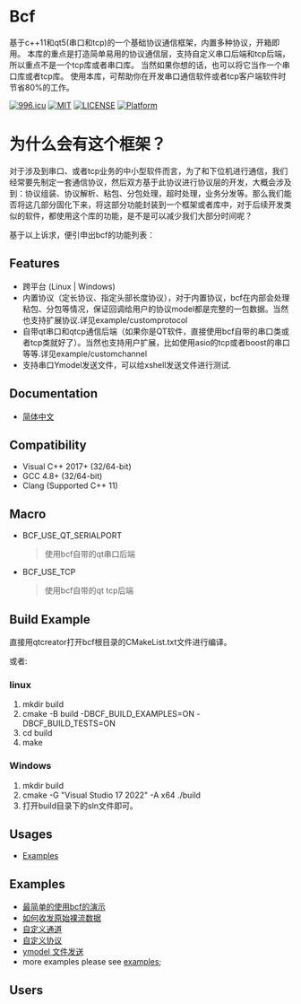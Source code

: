 Bcf
=======
基于c++11和qt5(串口和tcp)的一个基础协议通信框架，内置多种协议，开箱即用。
本库的重点是打造简单易用的协议通信层，支持自定义串口后端和tcp后端，所以重点不是一个tcp库或者串口库。 当然如果你想的话，也可以将它当作一个串口库或者tcp库。
使用本库，可帮助你在开发串口通信软件或者tcp客户端软件时节省80%的工作。

[![996.icu](https://img.shields.io/badge/link-996.icu-red.svg)](https://996.icu)
[![MIT](https://img.shields.io/badge/LICENSE-MIT-blue)](https://gitpub.sietium.com/tools/toolkits/bcf/-/blob/master/LICENSE)
[![LICENSE](https://img.shields.io/badge/license-NPL%20(The%20996%20Prohibited%20License)-blue.svg)](https://github.com/996icu/996.ICU/blob/master/LICENSE)
[![Platform](https://img.shields.io/badge/Platform-Linux,%20Windows-green.svg?style=flat-square)](https://github.com/qht1003077897/bcf)

为什么会有这个框架？
=======
对于涉及到串口、或者tcp业务的中小型软件而言，为了和下位机进行通信，我们经常要先制定一套通信协议，然后双方基于此协议进行协议层的开发，大概会涉及到：协议组装、协议解析、粘包、分包处理，超时处理，业务分发等。那么我们能否将这几部分固化下来，将这部分功能封装到一个框架或者库中，对于后续开发类似的软件，都使用这个库的功能，是不是可以减少我们大部分时间呢？

基于以上诉求，便引申出bcf的功能列表：
## Features
* 跨平台 (Linux | Windows)
* 内置协议（定长协议、指定头部长度协议），对于内置协议，bcf在内部会处理粘包、分包等情况，保证回调给用户的协议model都是完整的一包数据。当然也支持扩展协议.详见example/customprotocol
* 自带qt串口和qtcp通信后端（如果你是QT软件，直接使用bcf自带的串口类或者tcp类就好了）。当然也支持用户扩展，比如使用asio的tcp或者boost的串口等等.详见example/customchannel
* 支持串口Ymodel发送文件，可以给xshell发送文件进行测试.

## Documentation
- [简体中文](https://github.com/qht1003077897/bcf/blob/master/docs/main.zh-cn.md)

## Compatibility
* Visual C++ 2017+ (32/64-bit)
* GCC 4.8+ (32/64-bit)
* Clang (Supported C++ 11)

## Macro
* BCF_USE_QT_SERIALPORT
  > 使用bcf自带的qt串口后端
* BCF_USE_TCP
  > 使用bcf自带的qt tcp后端

## Build Example

直接用qtcreator打开bcf根目录的CMakeList.txt文件进行编译。

或者:
### linux
1. mkdir build
2. cmake -B build -DBCF_BUILD_EXAMPLES=ON -DBCF_BUILD_TESTS=ON
3. cd build
4. make

### Windows
1. mkdir build
2. cmake -G "Visual Studio 17 2022" -A x64 ./build
3. 打开build目录下的sln文件即可。

## Usages
* [Examples](#examples)

Examples
----------------------------
* [最简单的使用bcf的演示](https://github.com/qht1003077897/bcf/blob/master/examples/simple/simple.cpp)
* [如何收发原始裸流数据](https://github.com/qht1003077897/bcf/blob/master/examples/rawdata/rawdata.cpp)
* [自定义通道](https://github.com/qht1003077897/bcf/blob/master/examples/customchannel/customchannel.cpp)
* [自定义协议](https://github.com/qht1003077897/bcf/blob/master/examples/customprotocol/customprotocol.cpp)
* [ymodel 文件发送](https://github.com/qht1003077897/bcf/blob/master/examples/ymodel/ymodel.cpp)
* more examples please see [examples](https://github.com/qht1003077897/bcf/blob/master/examples);

Users
----------------------------
